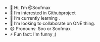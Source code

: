 - 👋 Hi, I’m @Soofmax
- 👀 I’m interested in Githubproject
- 🌱 I’m currently learning .
- 💞️ I’m looking to collaborate on ONE thing.
- 😄 Pronouns: Soo or Soofmax
- ⚡ Fun fact: I'm funny ;)

<!---
Soofmax/Soofmax is a ✨ special ✨ repository because its `README.md` (this file) appears on your GitHub profile.
You can click the Preview link to take a look at your changes.
--->
